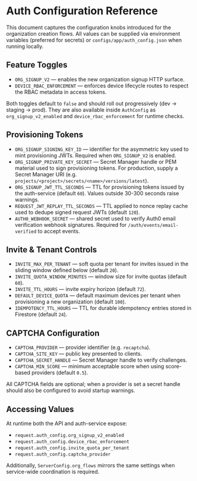 # Auth Configuration Reference

This document captures the configuration knobs introduced for the organization
creation flows. All values can be supplied via environment variables (preferred
for secrets) or `configs/app/auth_config.json` when running locally.

## Feature Toggles

- `ORG_SIGNUP_V2` — enables the new organization signup HTTP surface.
- `DEVICE_RBAC_ENFORCEMENT` — enforces device lifecycle routes to respect the
  RBAC metadata in access tokens.

Both toggles default to `false` and should roll out progressively (dev →
staging → prod). They are also available inside `AuthConfig` as
`org_signup_v2_enabled` and `device_rbac_enforcement` for runtime checks.

## Provisioning Tokens

- `ORG_SIGNUP_SIGNING_KEY_ID` — identifier for the asymmetric key used to mint
  provisioning JWTs. Required when `ORG_SIGNUP_V2` is enabled.
- `ORG_SIGNUP_PRIVATE_KEY_SECRET` — Secret Manager handle or PEM material used
  to sign provisioning tokens. For production, supply a Secret Manager URI
  (e.g. `projects/<project>/secrets/<name>/versions/latest`).
- `ORG_SIGNUP_JWT_TTL_SECONDS` — TTL for provisioning tokens issued by the
  auth-service (default `60`). Values outside 30-300 seconds raise warnings.
- `REQUEST_JWT_REPLAY_TTL_SECONDS` — TTL applied to nonce replay cache used to
  dedupe signed request JWTs (default `120`).
- `AUTH0_WEBHOOK_SECRET` — shared secret used to verify Auth0 email verification
  webhook signatures. Required for `/auth/events/email-verified` to accept
  events.

## Invite & Tenant Controls

- `INVITE_MAX_PER_TENANT` — soft quota per tenant for invites issued in the
  sliding window defined below (default `20`).
- `INVITE_QUOTA_WINDOW_MINUTES` — window size for invite quotas (default `60`).
- `INVITE_TTL_HOURS` — invite expiry horizon (default `72`).
- `DEFAULT_DEVICE_QUOTA` — default maximum devices per tenant when provisioning
  a new organization (default `100`).
- `IDEMPOTENCY_TTL_HOURS` — TTL for durable idempotency entries stored in
  Firestore (default `24`).

## CAPTCHA Configuration

- `CAPTCHA_PROVIDER` — provider identifier (e.g. `recaptcha`).
- `CAPTCHA_SITE_KEY` — public key presented to clients.
- `CAPTCHA_SECRET_HANDLE` — Secret Manager handle to verify challenges.
- `CAPTCHA_MIN_SCORE` — minimum acceptable score when using score-based
  providers (default `0.5`).

All CAPTCHA fields are optional; when a provider is set a secret handle should
also be configured to avoid startup warnings.

## Accessing Values

At runtime both the API and auth-service expose:

- `request.auth_config.org_signup_v2_enabled`
- `request.auth_config.device_rbac_enforcement`
- `request.auth_config.invite_quota_per_tenant`
- `request.auth_config.captcha_provider`

Additionally, `ServerConfig.org_flows` mirrors the same settings when
service-wide coordination is required.



